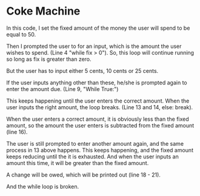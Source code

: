 # Coke Machine

In this code, I set the fixed amount of the money the user will spend to be equal to 50. 

Then I prompted the user to for an input, which is the amount the user wishes to spend. (Line 4 "while fix > 0"). So, this loop will continue running so long as fix is greater than zero.

But the user has to input either 5 cents, 10 cents or 25 cents.

If the user inputs anything other than these, he/she is prompted again to enter the amount due.  (Line 9, "While True:")

This keeps happening until the user enters the correct amount. When the user inputs the right amount, the loop breaks. (Line 13 and 14, else: break).

When the user enters a correct amount, it is obviously less than the fixed amount, so the amount the user enters is subtracted from the fixed amount (line 16).

The user is still prompted to enter another amount again, and the same process in 13 above happens. This keeps happening, and the fixed amount keeps reducing until the it is exhausted. And when the user inputs an amount this time, it will be greater than the fixed amount.

A change will be owed, which will be printed out (line 18 - 21).

And the while loop is broken.

